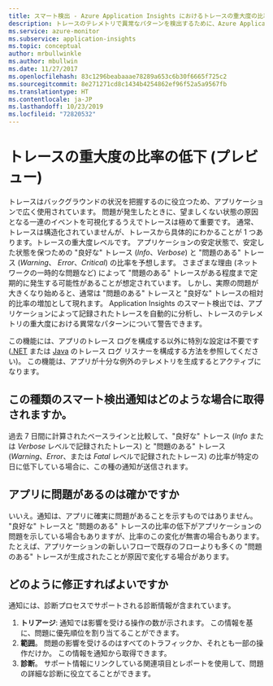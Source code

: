 ```yaml
---
title: スマート検出 - Azure Application Insights におけるトレースの重大度の比率の低下 | Microsoft Docs
description: トレースのテレメトリで異常なパターンを検出するために、Azure Application Insights でアプリケーション トレースを監視します。
ms.service: azure-monitor
ms.subservice: application-insights
ms.topic: conceptual
author: mrbullwinkle
ms.author: mbullwin
ms.date: 11/27/2017
ms.openlocfilehash: 83c1296beabaaae78289a653c6b30f6665f725c2
ms.sourcegitcommit: 8e271271cd8c1434b4254862ef96f52a5a9567fb
ms.translationtype: HT
ms.contentlocale: ja-JP
ms.lasthandoff: 10/23/2019
ms.locfileid: "72820532"
---
```

# <a name="degradation-in-trace-severity-ratio-preview"></a>トレースの重大度の比率の低下 (プレビュー)

トレースはバックグラウンドの状況を把握するのに役立つため、アプリケーションで広く使用されています。 問題が発生したときに、望ましくない状態の原因となる一連のイベントを可視化するうえでトレースは極めて重要です。 通常、トレースは構造化されていませんが、トレースから具体的にわかることが 1 つあります。トレースの重大度レベルです。 アプリケーションの安定状態で、安定した状態を保つための "良好な" トレース (*Info*、*Verbose*) と "問題のある" トレース (*Warning*、 *Error*、*Critical*) の比率を予想します。 さまざまな理由 (ネットワークの一時的な問題など) によって "問題のある" トレースがある程度まで定期的に発生する可能性があることが想定されています。 しかし、実際の問題が大きくなり始めると、通常は "問題のある" トレースと "良好な" トレースの相対的比率の増加として現れます。 Application Insights のスマート検出では、アプリケーションによって記録されたトレースを自動的に分析し、トレースのテレメトリの重大度における異常なパターンについて警告できます。

この機能には、アプリのトレース ログを構成する以外に特別な設定は不要です ([.NET](https://docs.microsoft.com/azure/application-insights/app-insights-asp-net-trace-logs) または [Java](https://docs.microsoft.com/azure/application-insights/app-insights-java-trace-logs) のトレース ログ リスナーを構成する方法を参照してください)。 この機能は、アプリが十分な例外のテレメトリを生成するとアクティブになります。

## <a name="when-would-i-get-this-type-of-smart-detection-notification"></a>この種類のスマート検出通知はどのような場合に取得されますか。
過去 7 日間に計算されたベースラインと比較して、"良好な" トレース (*Info* または *Verbose* レベルで記録されたトレース) と "問題のある" トレース (*Warning*、*Error*、または *Fatal* レベルで記録されたトレース) の比率が特定の日に低下している場合に、この種の通知が送信されます。

## <a name="does-my-app-definitely-have-a-problem"></a>アプリに問題があるのは確かですか
いいえ。通知は、アプリに確実に問題があることを示すものではありません。 "良好な" トレースと "問題のある" トレースの比率の低下がアプリケーションの問題を示している場合もありますが、比率のこの変化が無害の場合もあります。 たとえば、アプリケーションの新しいフローで既存のフローよりも多くの "問題のある" トレースが生成されたことが原因で変化する場合があります。

## <a name="how-do-i-fix-it"></a>どのように修正すればよいですか
通知には、診断プロセスでサポートされる診断情報が含まれています。
1. **トリアージ**: 通知では影響を受ける操作の数が示されます。 この情報を基に、問題に優先順位を割り当てることができます。
2. **範囲**。 問題の影響を受けるのはすべてのトラフィックか、それとも一部の操作だけか。 この情報を通知から取得できます。
3. **診断**。 サポート情報にリンクしている関連項目とレポートを使用して、問題の詳細な診断に役立てることができます。


